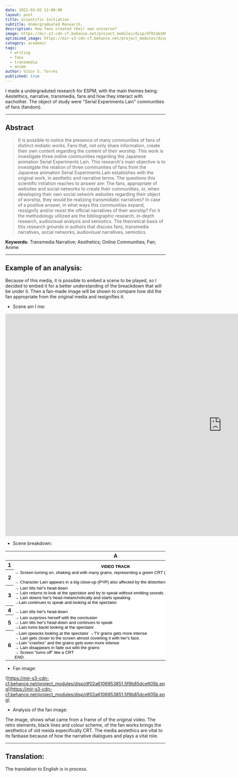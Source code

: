 ```yaml
---
date: 2021-03-02 12:00:00
layout: post
title: Scientific Initiation
subtitle: Undergraduated Research.
description: How fans created their own universe?
image: https://mir-s3-cdn-cf.behance.net/project_modules/disp/df02a6106953851.5f9b85dce605b.png 600w, https://mir-s3-cdn-cf.behance.net/project_modules/max_1200/df02a6106953851.5f9b85dce605b.png 1196w
optimized_image: https://mir-s3-cdn-cf.behance.net/project_modules/disp/df02a6106953851.5f9b85dce605b.png 600w, https://mir-s3-cdn-cf.behance.net/project_modules/max_1200/df02a6106953851.5f9b85dce605b.png 1196w
category: academic
tags:
  - writing
  - fans
  - transmedia
  - anime
author: Vitor S. Torres
published: true
---
```



I made a undergraduted research for ESPM, with the main themes being: Aestethics, narrative, transmedia, fans and how they interact with eachother. The object of study were "Serial Experiments Lain" communities of fans (fandom).

---

## Abstract

> It is possible to notice the presence of many communities of fans of distinct midiatic works. Fans that, not only share information, create their own content regarding the content of their worship. This work is investigate three online communities regarding the Japanese animation Serial Experiments Lain. This research's main objective is to investigate the relation of three communities of fans from the Japanese animation Serial Experiments Lain establishes with the original work, in aesthetic and narrative terms. The questions this scientific initiation reaches to answer are: The fans, appropriate of websites and social networks to create their communities, or, when developing their own social network websites regarding their object of worship, they would be realizing transmidiatic narratives? In case of a positive answer, in what ways this communities expand, ressignify and/or resist the official narratives of their worship? For it the methodology utilized are the bibliographic research, in-depth research, audiovisual analysis and semiotics. The theoretical basis of this research grounds in authors that discuss fans, transmedia narratives, social networks, audiovisual narratives, semiotics.

**Keywords:** Transmedia Narrative; Aesthetics; Online Communities; Fan; Anime

---

## Example of an analysis:

Because of this media, it is possible to embed a scene to be played, so I decided to embed it for a better understanding of the breackdown that will be under it. Then a fan-made image will be shown to compare how did the fan appropriate from the original media and resignifies it.

- Scene am I me:

<iframe width="1360" height="699" src="https://www.youtube.com/embed/X1TSOvYHMrU" frameborder="0" allow="accelerometer; autoplay; clipboard-write; encrypted-media; gyroscope; picture-in-picture" allowfullscreen></iframe>

- Scene breakdown:

<meta http-equiv="Content-Type" content="text/html; charset=utf-8"><link type="text/css" rel="stylesheet" href="resources/sheet.css" >
<style type="text/css">.ritz .waffle a { color: inherit; }.ritz .waffle .s0{background-color:#ffffff;text-align:center;font-weight:bold;color:#000000;font-family:'Arial';font-size:10pt;vertical-align:bottom;white-space:nowrap;direction:ltr;padding:2px 3px 2px 3px;}.ritz .waffle .s1{background-color:#ffffff;text-align:left;font-weight:bold;color:#000000;font-family:'Arial';font-size:10pt;vertical-align:bottom;white-space:nowrap;direction:ltr;padding:2px 3px 2px 3px;}.ritz .waffle .s2{background-color:#ffffff;text-align:left;color:#000000;font-family:'Arial';font-size:10pt;vertical-align:bottom;white-space:nowrap;direction:ltr;padding:2px 3px 2px 3px;}.ritz .waffle .s3{border-right: none;background-color:#ffffff;text-align:left;color:#000000;font-family:'Arial';font-size:10pt;vertical-align:bottom;white-space:nowrap;direction:ltr;padding:2px 3px 2px 3px;}</style><div class="ritz grid-container" dir="ltr"><table class="waffle" cellspacing="0" cellpadding="0"><thead><tr><th class="row-header freezebar-origin-ltr"></th><th id="0C0" style="width:638px;" class="column-headers-background">A</th><th id="0C1" style="width:1084px;" class="column-headers-background">B</th></tr></thead><tbody><tr style="height: 20px"><th id="0R0" style="height: 20px;" class="row-headers-background"><div class="row-header-wrapper" style="line-height: 20px">1</div></th><td class="s0" dir="ltr">VIDEO TRACK</td><td class="s1" dir="ltr">AUDIO TRACK</td></tr><tr style="height: 20px"><th id="0R1" style="height: 20px;" class="row-headers-background"><div class="row-header-wrapper" style="line-height: 20px">2</div></th><td class="s2 softmerge" dir="ltr"><div class="softmerge-inner" style="width:635px;left:-1px">→ Screen turning on, shaking and with many grains, representing a green CRT (Tube TV).
<br>
<br> → Character Lain appears in a big close-up (Pº/P) also affected by the distortions, looking at the spectator. </div></td><td class="s2" dir="ltr">→ Starts with the sound of a CRT turning on
<br>→ Screeching noises starts playing without ending untill the end of the scene. </td></tr><tr style="height: 20px"><th id="0R2" style="height: 20px;" class="row-headers-background"><div class="row-header-wrapper" style="line-height: 20px">3</div></th><td class="s2 softmerge" dir="ltr"><div class="softmerge-inner" style="width:635px;left:-1px">→ Lain tilts her&#39;s head down 
<br>→ Lain returns to look at the spectator and try to speak without emitting sounds. 
<br>→ Lain downs her&#39;s head melancholically and starts speaking. 
<br>→Lain continues to speak and looking at the spectator.</div></td><td class="s3 softmerge" dir="ltr"><div class="softmerge-inner" style="width:1182px;left:-1px">LAIN: Okay, let&#39;s see. I guess that I am confused again. Am I here or am I there?<br>I don&#39;t know, over there I&#39;m everywhere. I know that.<br>But here is connected to over there, Is that right?</div></td></tr><tr style="height: 20px"><th id="0R3" style="height: 20px;" class="row-headers-background"><div class="row-header-wrapper" style="line-height: 20px">4</div></th><td class="s2" dir="ltr">→ Lain tilts her&#39;s head down </td><td class="s2" dir="ltr">LAIN: But then where is the real me after its all said and done?</td></tr><tr style="height: 20px"><th id="0R4" style="height: 20px;" class="row-headers-background"><div class="row-header-wrapper" style="line-height: 20px">5</div></th><td class="s2 softmerge" dir="ltr"><div class="softmerge-inner" style="width:635px;left:-1px">→ Lain surprizes herself with the conclusion
<br>→ Lain tilts her&#39;s head down and continues to speak
<br>→Lain turns backt looking at the spectator</div></td><td class="s2" dir="ltr">LAIN: Ah! There is no real me. I guess that&#39;s it. 
<br>I only exist inside those people aware of my existence.
<br>But what about this me that I can hear talking right here and now?</td></tr><tr style="height: 20px"><th id="0R5" style="height: 20px;" class="row-headers-background"><div class="row-header-wrapper" style="line-height: 20px">6</div></th><td class="s2 softmerge" dir="ltr"><div class="softmerge-inner" style="width:635px;left:-1px">→Lain speacks looking at the spectator →TV grains gets more intense
<br>→ Lain gets closer to the screen almost coverting it with her&#39;s face.
<br>→Lain &quot;crashes&quot; and the grains gets even more intense
<br>→ Lain disappears in fade out with the grains
<br>→ Screen &quot;turns off&quot; like a CRT
<br>END.</div></td><td class="s2" dir="ltr">LAIN: Its me, isn&#39;t it?
<br>→ TV screeches gets louder
<br>LAIN: This me that is talking, who is it? Who is me?
<br>→ Sound of CRT turning off
<br>END</td></tr></tbody></table></div>

- Fan image:

![https://mir-s3-cdn-cf.behance.net/project_modules/disp/df02a6106953851.5f9b85dce605b.png](https://mir-s3-cdn-cf.behance.net/project_modules/disp/df02a6106953851.5f9b85dce605b.png)

- Analysis of the fan image:

The image, shows what came from a frame of of the original video. The retro elements, black lines and colour scheme, of the fan works brings the aesthetics of old meida especifically CRT. The media aestethics are vital to its fanbase because of how the narrative dialogues and plays a vital role.

---

## Translation:

The translation to English is in process.
